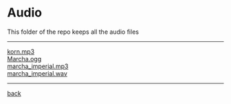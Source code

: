 # Audio
This folder of the repo keeps all the audio files

---------------------------
[korn.mp3](korn.mp3)<br>
[Marcha.ogg](Marcha.ogg)<br>
[marcha_imperial.mp3](marcha_imperial.mp3)<br>
[marcha_imperial.wav](marcha_imperial.wav)<br>

---------------------------

[back](../)
